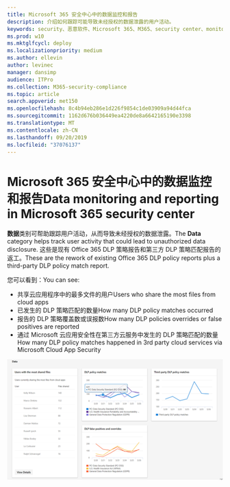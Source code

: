 ```yaml
---
title: Microsoft 365 安全中心中的数据监控和报告
description: 介绍如何跟踪可能导致未经授权的数据泄露的用户活动。
keywords: security、恶意软件、Microsoft 365、M365、security center、monitor、report、data
ms.prod: w10
ms.mktglfcycl: deploy
ms.localizationpriority: medium
ms.author: ellevin
author: levinec
manager: dansimp
audience: ITPro
ms.collection: M365-security-compliance
ms.topic: article
search.appverid: met150
ms.openlocfilehash: 8c4b94eb286e1d226f9854c1de03909a94d44fca
ms.sourcegitcommit: 1162d676b036449ea4220de8a6642165190e3398
ms.translationtype: MT
ms.contentlocale: zh-CN
ms.lasthandoff: 09/20/2019
ms.locfileid: "37076137"
---
```

# <a name="data-monitoring-and-reporting-in-microsoft-365-security-center"></a><span data-ttu-id="67203-104">Microsoft 365 安全中心中的数据监控和报告</span><span class="sxs-lookup"><span data-stu-id="67203-104">Data monitoring and reporting in Microsoft 365 security center</span></span>

<span data-ttu-id="67203-105">**数据**类别可帮助跟踪用户活动，从而导致未经授权的数据泄露。</span><span class="sxs-lookup"><span data-stu-id="67203-105">The **Data** category helps track user activity that could lead to unauthorized data disclosure.</span></span> <span data-ttu-id="67203-106">这些是现有 Office 365 DLP 策略报告和第三方 DLP 策略匹配报告的返工。</span><span class="sxs-lookup"><span data-stu-id="67203-106">These are the rework of existing Office 365 DLP policy reports plus a third-party DLP policy match report.</span></span>

<span data-ttu-id="67203-107">您可以看到：</span><span class="sxs-lookup"><span data-stu-id="67203-107">You can see:</span></span>

* <span data-ttu-id="67203-108">共享云应用程序中的最多文件的用户</span><span class="sxs-lookup"><span data-stu-id="67203-108">Users who share the most files from cloud apps</span></span>
* <span data-ttu-id="67203-109">已发生的 DLP 策略匹配的数量</span><span class="sxs-lookup"><span data-stu-id="67203-109">How many DLP policy matches occurred</span></span>
* <span data-ttu-id="67203-110">报告的 DLP 策略覆盖数或误报数</span><span class="sxs-lookup"><span data-stu-id="67203-110">How many DLP policies overrides or false positives are reported</span></span>
* <span data-ttu-id="67203-111">通过 Microsoft 云应用安全性在第三方云服务中发生的 DLP 策略匹配的数量</span><span class="sxs-lookup"><span data-stu-id="67203-111">How many DLP policy matches happened in 3rd party cloud services via Microsoft Cloud App Security</span></span>

!["报表的数据类别" 页](../media/security-docs/data.png)
